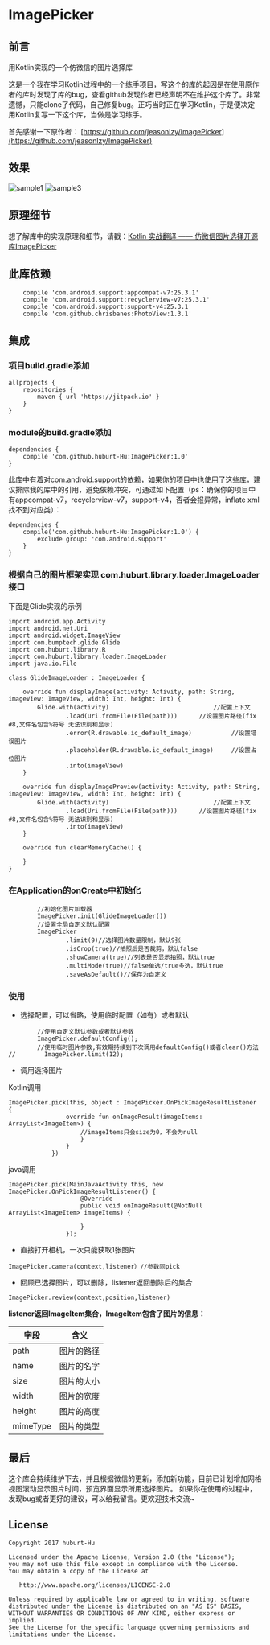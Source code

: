 # ImagePicker

## 前言
用Kotlin实现的一个仿微信的图片选择库

这是一个我在学习Kotlin过程中的一个练手项目，写这个的库的起因是在使用原作者的库时发现了库的bug，查看github发现作者已经声明不在维护这个库了。非常遗憾，只能clone了代码，自己修复bug。正巧当时正在学习Kotlin，于是便决定用Kotlin复写一下这个库，当做是学习练手。

首先感谢一下原作者：
[https://github.com/jeasonlzy/ImagePicker](https://github.com/jeasonlzy/ImagePicker)

## 效果

![sample1](https://github.com/huburt-Hu/ImagePicker/raw/master/screen/device-2017-11-01-111126.png)
![sample3](https://github.com/huburt-Hu/ImagePicker/raw/master/screen/device-2017-11-01-111209.png)


## 原理细节
想了解库中的实现原理和细节，请戳：[Kotlin 实战翻译 —— 仿微信图片选择开源库ImagePicker](http://www.jianshu.com/p/8561b1d1f763)

## 此库依赖

```
    compile 'com.android.support:appcompat-v7:25.3.1'
    compile 'com.android.support:recyclerview-v7:25.3.1'
    compile 'com.android.support:support-v4:25.3.1'
    compile 'com.github.chrisbanes:PhotoView:1.3.1'
```

## 集成
### 项目build.gradle添加

```
allprojects {
    repositories {
        maven { url 'https://jitpack.io' }
    }
}
```
### module的build.gradle添加

```
dependencies {
	compile 'com.github.huburt-Hu:ImagePicker:1.0'
}
```
此库中有着对com.android.support的依赖，如果你的项目中也使用了这些库，建议排除我的库中的引用，避免依赖冲突，可通过如下配置（ps：确保你的项目中有appcompat-v7，recyclerview-v7，support-v4，否者会报异常，inflate xml 找不到对应类）：

```
dependencies {
	compile('com.github.huburt-Hu:ImagePicker:1.0') {
        exclude group: 'com.android.support'
    }
}
```
### 根据自己的图片框架实现 com.huburt.library.loader.ImageLoader 接口

下面是Glide实现的示例

```
import android.app.Activity
import android.net.Uri
import android.widget.ImageView
import com.bumptech.glide.Glide
import com.huburt.library.R
import com.huburt.library.loader.ImageLoader
import java.io.File

class GlideImageLoader : ImageLoader {

    override fun displayImage(activity: Activity, path: String, imageView: ImageView, width: Int, height: Int) {
        Glide.with(activity)                             //配置上下文
                .load(Uri.fromFile(File(path)))      //设置图片路径(fix #8,文件名包含%符号 无法识别和显示)
                .error(R.drawable.ic_default_image)           //设置错误图片
                .placeholder(R.drawable.ic_default_image)     //设置占位图片
                .into(imageView)
    }

    override fun displayImagePreview(activity: Activity, path: String, imageView: ImageView, width: Int, height: Int) {
        Glide.with(activity)                             //配置上下文
                .load(Uri.fromFile(File(path)))      //设置图片路径(fix #8,文件名包含%符号 无法识别和显示)
                .into(imageView)
    }

    override fun clearMemoryCache() {

    }
}
```
### 在Application的onCreate中初始化

```
		//初始化图片加载器
        ImagePicker.init(GlideImageLoader())
        //设置全局自定义默认配置
        ImagePicker
                .limit(9)//选择图片数量限制，默认9张
                .isCrop(true)//拍照后是否裁剪，默认false
                .showCamera(true)//列表是否显示拍照，默认true
                .multiMode(true)//false单选/true多选，默认true
                .saveAsDefault()//保存为自定义
```

### 使用

* 选择配置，可以省略，使用临时配置（如有）或者默认

```
		//使用自定义默认参数或者默认参数
        ImagePicker.defaultConfig();
        //使用临时图片参数,有效期持续到下次调用defaultConfig()或者clear()方法
//        ImagePicker.limit(12);
```

* 调用选择图片

Kotlin调用

```
ImagePicker.pick(this, object : ImagePicker.OnPickImageResultListener {
                override fun onImageResult(imageItems: ArrayList<ImageItem>) {
                    //imageItems只会size为0，不会为null
                    }
                }
            })
```
java调用

```
ImagePicker.pick(MainJavaActivity.this, new ImagePicker.OnPickImageResultListener() {
                    @Override
                    public void onImageResult(@NotNull ArrayList<ImageItem> imageItems) {

                    }
                });
```
* 直接打开相机，一次只能获取1张图片

```
ImagePicker.camera(context,listener）//参数同pick
```
* 回顾已选择图片，可以删除，listener返回删除后的集合

```
ImagePicker.review(context,position,listener)
```


**listener返回ImageItem集合，ImageItem包含了图片的信息：**

| 字段     |  含义    |
| ------- | :--------:|
| path    |  图片的路径 |
| name     | 图片的名字 |
| size     | 图片的大小 |
| width    | 图片的宽度 |
| height    | 图片的高度 |
| mimeType   | 图片的类型 |


## 最后

这个库会持续维护下去，并且根据微信的更新，添加新功能，目前已计划增加网格视图滚动显示图片时间，预览界面显示所用选择图片。
如果你在使用的过程中，发现bug或者更好的建议，可以给我留言。更欢迎技术交流~


## License

 ```
Copyright 2017 huburt-Hu

Licensed under the Apache License, Version 2.0 (the "License");
you may not use this file except in compliance with the License.
You may obtain a copy of the License at

    http://www.apache.org/licenses/LICENSE-2.0

Unless required by applicable law or agreed to in writing, software
distributed under the License is distributed on an "AS IS" BASIS,
WITHOUT WARRANTIES OR CONDITIONS OF ANY KIND, either express or implied.
See the License for the specific language governing permissions and
limitations under the License.
```